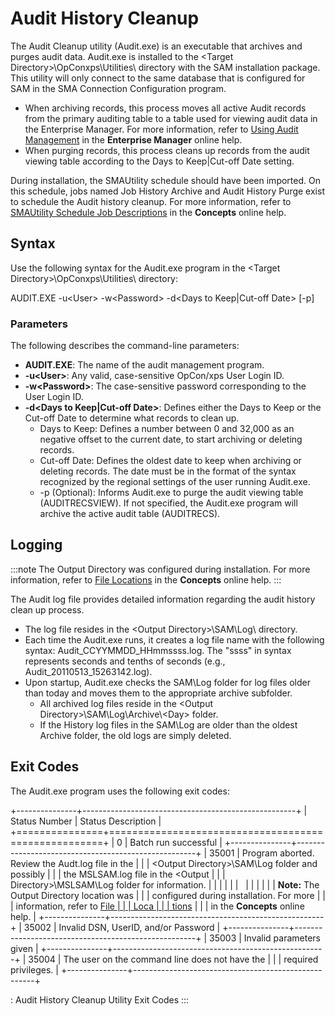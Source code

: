 # Audit History Cleanup

The Audit Cleanup utility (Audit.exe) is an executable that archives and
purges audit data. Audit.exe is installed to the \<Target
Directory\>\\OpConxps\\Utilities\\ directory with the SAM installation
package. This utility will only connect to the same database that is
configured for SAM in the SMA Connection Configuration program.

- When archiving records, this process moves all active Audit records
    from the primary auditing table to a table used for viewing audit
    data in the Enterprise Manager. For more information, refer to
    [Using Audit     Management](../../Files/UI/Enterprise-Manager/Using-Audit-Management.md)
     in the **Enterprise Manager** online help.
- When purging records, this process cleans up records from the audit
    viewing table according to the Days to Keep\|Cut-off Date setting.

During installation, the SMAUtility schedule should have been imported.
On this schedule, jobs named Job History Archive and Audit History Purge
exist to schedule the Audit history cleanup. For more information, refer
to [SMAUtility Schedule Job Descriptions](../../objects/schedules.md#smautility-schedule)
 in the **Concepts** online help.

## Syntax

Use the following syntax for the Audit.exe program in the \<Target
Directory\>\\OpConxps\\Utilities\\ directory:

AUDIT.EXE -u\<User\> -w\<Password\> -d\<Days to Keep\|Cut-off Date\>
\[-p\]

### Parameters

The following describes the command-line parameters:

- **AUDIT.EXE**: The name of the audit management program.
- **-u\<User\>**: Any valid, case-sensitive OpCon/xps User Login ID.
- **-w\<Password\>**: The case-sensitive password corresponding to the
    User Login ID.
- **-d\<Days to Keep\|Cut-off Date\>**: Defines either the Days to
    Keep or the Cut-off Date to determine what records to clean up.
  - Days to Keep: Defines a number between 0 and 32,000 as an
        negative offset to the current date, to start archiving or
        deleting records.
  - Cut-off Date: Defines the oldest date to keep when archiving or
        deleting records. The date must be in the format of the syntax
        recognized by the regional settings of the user running
        Audit.exe.
  - -p (Optional): Informs Audit.exe to purge the audit viewing
        table (AUDITRECSVIEW). If not specified, the Audit.exe program
        will archive the active audit table (AUDITRECS).

## Logging

:::note
The Output Directory was configured during installation. For more information, refer to [File Locations](../../file-locations.md) in the **Concepts** online help.
:::

The Audit log file provides detailed information regarding the audit
history clean up process.

- The log file resides in the \<Output Directory\>\\SAM\\Log\\
    directory.
- Each time the Audit.exe runs, it creates a log file name with the
    following syntax: Audit_CCYYMMDD_HHmmssss.log. The \"ssss\" in
    syntax represents seconds and tenths of seconds (e.g.,
    Audit_20110513_15263142.log).
- Upon startup, Audit.exe checks the SAM\\Log folder for log files
    older than today and moves them to the appropriate archive
    subfolder.
  - All archived log files reside in the \<Output
        Directory\>\\SAM\\Log\\Archive\\\<Day\> folder.
  - If the History log files in the SAM\\Log are older than the
        oldest Archive folder, the old logs are simply deleted.

## Exit Codes

The Audit.exe program uses the following exit codes:

+---------------+-----------------------------------------------------+
| Status Number | Status Description                                  |
+===============+=====================================================+
| 0             | Batch run successful                                |
+---------------+-----------------------------------------------------+
| 35001         | Program aborted. Review the Audt.log file in the    |
|               | \<Output Directory\>\\SAM\\Log folder and possibly  |
|               | the MSLSAM.log file in the \<Output                 |
|               | Directory\>\\MSLSAM\\Log folder for information.    |
|               |                                                     |
|               |                                                     |
|               |                                                     |
|               | **Note:** The Output Directory location was         |
|               | configured during installation. For more            |
|               | information, refer to [File                         | |               | Loca                                                |
|               | tions](../../reference/property-expressions-syntax.md) |
|               |  in the **Concepts** online help.             |
+---------------+-----------------------------------------------------+
| 35002         | Invalid DSN, UserID, and/or Password                |
+---------------+-----------------------------------------------------+
| 35003         | Invalid parameters given                            |
+---------------+-----------------------------------------------------+
| 35004         | The user on the command line does not have the      |
|               | required privileges.                                |
+---------------+-----------------------------------------------------+

: Audit History Cleanup Utility Exit Codes
:::
